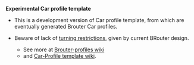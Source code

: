
**Experimental Car profile template**

* This is a development version of Car profile template, from which are eventually generated Brouter Car profiles. 

* Beware of lack of [turning restrictions](https://github.com/poutnikl/Car-Profile/wiki/Turning-restrictions-issue), given by current BRouter design.


    * See more at [Brouter-profiles wiki](https://github.com/poutnikl/Brouter-profiles/wiki)
    * and [Car-Profile template wiki](https://github.com/poutnikl/Car-Profile/wiki). 

